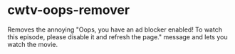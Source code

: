 # cwtv-oops-remover
Removes the annoying "Oops, you have an ad blocker enabled!  To watch this episode, please disable it and refresh the page." message and lets you watch the movie.

